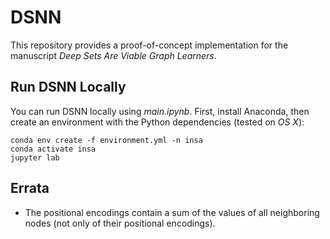 # DSNN
This repository provides a proof-of-concept implementation for the manuscript _Deep Sets Are Viable Graph Learners_.


## Run DSNN Locally

You can run DSNN locally using _main.ipynb_. First, install Anaconda, then create an environment with the Python dependencies (tested on _OS X_):

```console
conda env create -f environment.yml -n insa
conda activate insa
jupyter lab
```


## Errata
- The positional encodings contain a sum of the values of all neighboring nodes (not only of their positional encodings).
